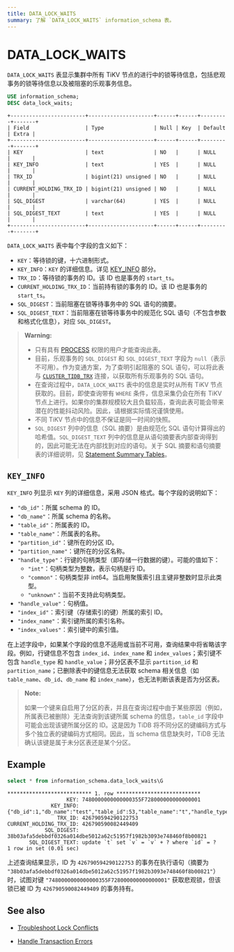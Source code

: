 ```yaml
---
title: DATA_LOCK_WAITS
summary: 了解 `DATA_LOCK_WAITS` information_schema 表。
---
```


# DATA_LOCK_WAITS

`DATA_LOCK_WAITS` 表显示集群中所有 TiKV 节点的进行中的锁等待信息，包括悲观事务的锁等待信息以及被阻塞的乐观事务信息。

```sql
USE information_schema;
DESC data_lock_waits;
```

```
+------------------------+---------------------+------+------+---------+-------+
| Field                  | Type                | Null | Key  | Default | Extra |
+------------------------+---------------------+------+------+---------+-------+
| KEY                    | text                | NO   |      | NULL    |       |
| KEY_INFO               | text                | YES  |      | NULL    |       |
| TRX_ID                 | bigint(21) unsigned | NO   |      | NULL    |       |
| CURRENT_HOLDING_TRX_ID | bigint(21) unsigned | NO   |      | NULL    |       |
| SQL_DIGEST             | varchar(64)         | YES  |      | NULL    |       |
| SQL_DIGEST_TEXT        | text                | YES  |      | NULL    |       |
+------------------------+---------------------+------+------+---------+-------+
```

`DATA_LOCK_WAITS` 表中每个字段的含义如下：

* `KEY`：等待锁的键，十六进制形式。
* `KEY_INFO`：`KEY` 的详细信息。详见 [KEY_INFO](#key_info) 部分。
* `TRX_ID`：等待锁的事务的 ID。该 ID 也是事务的 `start_ts`。
* `CURRENT_HOLDING_TRX_ID`：当前持有锁的事务的 ID。该 ID 也是事务的 `start_ts`。
* `SQL_DIGEST`：当前阻塞在锁等待事务中的 SQL 语句的摘要。
* `SQL_DIGEST_TEXT`：当前阻塞在锁等待事务中的规范化 SQL 语句（不包含参数和格式化信息），对应 `SQL_DIGEST`。

> **Warning:**
>
> * 只有具有 [PROCESS](https://dev.mysql.com/doc/refman/8.0/en/privileges-provided.html#priv_process) 权限的用户才能查询此表。
> * 目前，乐观事务的 `SQL_DIGEST` 和 `SQL_DIGEST_TEXT` 字段为 `null`（表示不可用）。作为变通方案，为了查明引起阻塞的 SQL 语句，可以将此表与 [`CLUSTER_TIDB_TRX`](/information-schema/information-schema-tidb-trx.md) 连接，以获取所有乐观事务的 SQL 语句。
> * 在查询过程中，`DATA_LOCK_WAITS` 表中的信息是实时从所有 TiKV 节点获取的。目前，即使查询带有 `WHERE` 条件，信息采集仍会在所有 TiKV 节点上进行。如果你的集群规模较大且负载较高，查询此表可能会带来潜在的性能抖动风险。因此，请根据实际情况谨慎使用。
> * 不同 TiKV 节点中的信息不保证是同一时间的快照。
> * `SQL_DIGEST` 列中的信息（SQL 摘要）是由规范化 SQL 语句计算得出的哈希值。`SQL_DIGEST_TEXT` 列中的信息是从语句摘要表内部查询得到的，因此可能无法在内部找到对应的语句。关于 SQL 摘要和语句摘要表的详细说明，见 [Statement Summary Tables](/statement-summary-tables.md)。

## `KEY_INFO`

`KEY_INFO` 列显示 `KEY` 列的详细信息，采用 JSON 格式。每个字段的说明如下：

* `"db_id"`：所属 schema 的 ID。
* `"db_name"`：所属 schema 的名称。
* `"table_id"`：所属表的 ID。
* `"table_name"`：所属表的名称。
* `"partition_id"`：键所在的分区 ID。
* `"partition_name"`：键所在的分区名称。
* `"handle_type"`：行键的句柄类型（即存储一行数据的键）。可能的值如下：
    * `"int"`：句柄类型为整数，表示句柄是行 ID。
    * `"common"`：句柄类型非 int64。当启用聚簇索引且主键非整数时显示此类型。
    * `"unknown"`：当前不支持此句柄类型。
* `"handle_value"`：句柄值。
* `"index_id"`：索引键（存储索引的键）所属的索引 ID。
* `"index_name"`：索引键所属的索引名称。
* `"index_values"`：索引键中的索引值。

在上述字段中，如果某个字段的信息不适用或当前不可用，查询结果中将省略该字段。例如，行键信息不包含 `index_id`、`index_name` 和 `index_values`；索引键不包含 `handle_type` 和 `handle_value`；非分区表不显示 `partition_id` 和 `partition_name`；已删除表中的键信息无法获取 schema 相关信息（如 `table_name`、`db_id`、`db_name` 和 `index_name`），也无法判断该表是否为分区表。

> **Note:**
>
> 如果一个键来自启用了分区的表，并且在查询过程中由于某些原因（例如，所属表已被删除）无法查询到该键所属 schema 的信息，`table_id` 字段中可能会出现该键所属分区的 ID。这是因为 TiDB 将不同分区的键编码方式与多个独立表的键编码方式相同。因此，当 schema 信息缺失时，TiDB 无法确认该键是属于未分区表还是某个分区。

## Example

```sql
select * from information_schema.data_lock_waits\G
```

```
*************************** 1. row ***************************
                   KEY: 7480000000000000355F728000000000000001
              KEY_INFO: {"db_id":1,"db_name":"test","table_id":53,"table_name":"t","handle_type":"int","handle_value":"1"}
                TRX_ID: 426790594290122753
CURRENT_HOLDING_TRX_ID: 426790590082449409
            SQL_DIGEST: 38b03afa5debbdf0326a014dbe5012a62c51957f1982b3093e748460f8b00821
       SQL_DIGEST_TEXT: update `t` set `v` = `v` + ? where `id` = ?
1 row in set (0.01 sec)
```

上述查询结果显示，ID 为 `426790594290122753` 的事务在执行语句（摘要为 `"38b03afa5debbdf0326a014dbe5012a62c51957f1982b3093e748460f8b00821"`）时，试图对键 `"7480000000000000355F728000000000000001"` 获取悲观锁，但该锁已被 ID 为 `426790590082449409` 的事务持有。

## See also

<CustomContent platform="tidb">

- [Troubleshoot Lock Conflicts](/troubleshoot-lock-conflicts.md)

</CustomContent>

<CustomContent platform="tidb-cloud">

- [Handle Transaction Errors](/develop/dev-guide-transaction-troubleshoot.md)

</CustomContent>